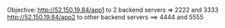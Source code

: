 
Objective: 
http://52.150.19.84/app1  to 2 backend servers => 2222 and 3333
http://52.150.19.84/app2  to other backend servers ==> 4444 and 5555


